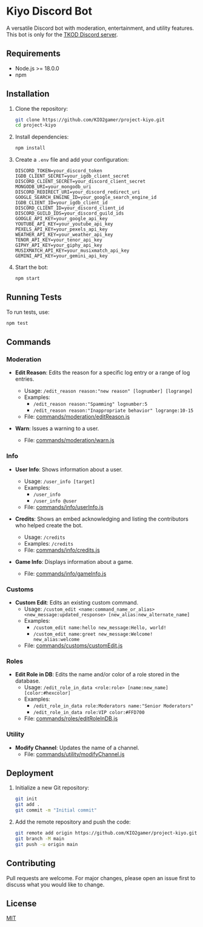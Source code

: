# Kiyo Discord Bot

A versatile Discord bot with moderation, entertainment, and utility features. This bot is only for the [TKOD Discord server](https://discord.gg/y3GvzeZVJ3).

## Requirements

- Node.js >= 18.0.0
- npm

## Installation

1. Clone the repository:

    ```sh
    git clone https://github.com/KIO2gamer/project-kiyo.git
    cd project-kiyo
    ```

2. Install dependencies:

    ```sh
    npm install
    ```

3. Create a `.env` file and add your configuration:

    ```plaintext
    DISCORD_TOKEN=your_discord_token
    IGDB_CLIENT_SECRET=your_igdb_client_secret
    DISCORD_CLIENT_SECRET=your_discord_client_secret
    MONGODB_URI=your_mongodb_uri
    DISCORD_REDIRECT_URI=your_discord_redirect_uri
    GOOGLE_SEARCH_ENGINE_ID=your_google_search_engine_id
    IGDB_CLIENT_ID=your_igdb_client_id
    DISCORD_CLIENT_ID=your_discord_client_id
    DISCORD_GUILD_IDS=your_discord_guild_ids
    GOOGLE_API_KEY=your_google_api_key
    YOUTUBE_API_KEY=your_youtube_api_key
    PEXELS_API_KEY=your_pexels_api_key
    WEATHER_API_KEY=your_weather_api_key
    TENOR_API_KEY=your_tenor_api_key
    GIPHY_API_KEY=your_giphy_api_key
    MUSIXMATCH_API_KEY=your_musixmatch_api_key
    GEMINI_API_KEY=your_gemini_api_key
    ```

4. Start the bot:

    ```sh
    npm start
    ```

## Running Tests

To run tests, use:

```sh
npm test
```

## Commands

### Moderation

- **Edit Reason**: Edits the reason for a specific log entry or a range of log entries.

  - Usage: `/edit_reason reason:"new reason" [lognumber] [logrange]`
  - Examples:
    - `/edit_reason reason:"Spamming" lognumber:5`
    - `/edit_reason reason:"Inappropriate behavior" logrange:10-15`
  - File: [commands/moderation/editReason.js](commands/moderation/editReason.js)

- **Warn**: Issues a warning to a user.
  - File: [commands/moderation/warn.js](commands/moderation/warn.js)

### Info

- **User Info**: Shows information about a user.

  - Usage: `/user_info [target]`
  - Examples:
    - `/user_info`
    - `/user_info @user`
  - File: [commands/info/userInfo.js](commands/info/userInfo.js)

- **Credits**: Shows an embed acknowledging and listing the contributors who helped create the bot.

  - Usage: `/credits`
  - Examples: `/credits`
  - File: [commands/info/credits.js](commands/info/credits.js)

- **Game Info**: Displays information about a game.
  - File: [commands/info/gameInfo.js](commands/info/gameInfo.js)

### Customs

- **Custom Edit**: Edits an existing custom command.
  - Usage: `/custom_edit <name:command_name_or_alias> <new_message:updated_response> [new_alias:new_alternate_name]`
  - Examples:
    - `/custom_edit name:hello new_message:Hello, world!`
    - `/custom_edit name:greet new_message:Welcome! new_alias:welcome`
  - File: [commands/customs/customEdit.js](commands/customs/customEdit.js)

### Roles

- **Edit Role in DB**: Edits the name and/or color of a role stored in the database.
  - Usage: `/edit_role_in_data <role:role> [name:new_name] [color:#hexcolor]`
  - Examples:
    - `/edit_role_in_data role:Moderators name:"Senior Moderators"`
    - `/edit_role_in_data role:VIP color:#FFD700`
  - File: [commands/roles/editRoleInDB.js](commands/roles/editRoleInDB.js)

### Utility

- **Modify Channel**: Updates the name of a channel.
  - File: [commands/utility/modifyChannel.js](commands/utility/modifyChannel.js)

## Deployment

1. Initialize a new Git repository:

    ```sh
    git init
    git add .
    git commit -m "Initial commit"
    ```

2. Add the remote repository and push the code:

    ```sh
    git remote add origin https://github.com/KIO2gamer/project-kiyo.git
    git branch -M main
    git push -u origin main
    ```

## Contributing

Pull requests are welcome. For major changes, please open an issue first to discuss what you would like to change.

## License

[MIT](https://github.com/KIO2gamer/project-kiyo/blob/main/LICENSE.md)
